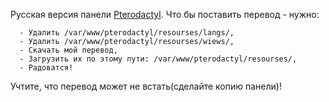 Русская версия панели <a href="https://github.com/pterodactyl/panel">Pterodactyl<a>.
Что бы поставить перевод - нужно:
  
      - Удалить /var/www/pterodactyl/resourses/langs/, 
      - Удалить /var/www/pterodactyl/resourses/wiews/,
      - Скачать мой перевод,
      - Загрузить их по этому пути: /var/www/pterodactyl/resourses/, 
      - Радоватся!
  
  Учтите, что перевод может не встать(сделайте копию панели)!
